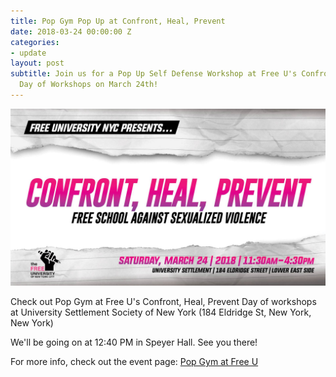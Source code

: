 ```yaml
---
title: Pop Gym Pop Up at Confront, Heal, Prevent
date: 2018-03-24 00:00:00 Z
categories:
- update
layout: post
subtitle: Join us for a Pop Up Self Defense Workshop at Free U's Confront, Heal, Prevent
  Day of Workshops on March 24th!
---
```


![Pop Gym at FreeU](/assets/freeu.jpg)

Check out Pop Gym at Free U's Confront, Heal, Prevent Day of workshops at University Settlement Society of New York (184 Eldridge St, New York, New York)

We'll be going on at 12:40 PM in Speyer Hall. See you there!

For more info, check out the event page: [Pop Gym at Free U](https://www.facebook.com/events/2099804226905044/)


